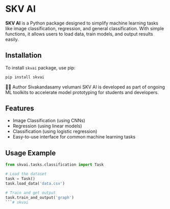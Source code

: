 # SKV AI

**SKV AI** is a Python package designed to simplify machine learning tasks like image classification, regression, and general classification. With simple functions, it allows users to load data, train models, and output results easily.

## Installation

To install `skvai` package, use pip:

```bash
pip install skvai
```
👨‍💻 Author
Sivakandasamy velumani
SKV AI is developed as part of ongoing ML toolkits to accelerate model prototyping for students and developers.

## Features
* Image Classification (using CNNs)
* Regression (using linear models)
* Classification (using logistic regression)
* Easy-to-use interface for common machine learning tasks

## Usage Example
```python
from skvai.tasks.classification import Task

# Load the dataset
task = Task()
task.load_data('data.csv')

# Train and get output
task.train_and_output('graph')
```# skvai




